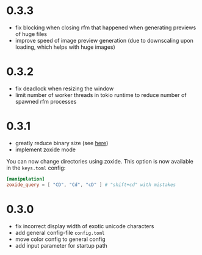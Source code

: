 # 0.3.3

- fix blocking when closing rfm that happened when generating previews of huge files
- improve speed of image preview generation (due to downscaling upon loading, which helps with huge images)

# 0.3.2

- fix deadlock when resizing the window
- limit number of worker threads in tokio runtime to reduce number of spawned rfm processes

# 0.3.1

- greatly reduce binary size (see [here](https://github.com/dsxmachina/rfm/issues/5))
- implement zoxide mode

You can now change directories using zoxide. This option is now available in the `keys.toml` config:
```toml
[manipulation]
zoxide_query = [ "CD", "Cd", "cD" ] # "shift+cd" with mistakes
```

# 0.3.0

- fix incorrect display width of exotic unicode characters
- add general config-file `config.toml`
- move color config to general config
- add input parameter for startup path
